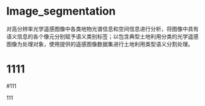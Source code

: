 # Image_segmentation
对高分辨率光学遥感图像中各类地物光谱信息和空间信息进行分析，将图像中具有语义信息的各个像元分别赋予语义类别标签；以包含典型土地利用分类的光学遥感图像为处理对象，使用提供的遥感图像数据集进行土地利用类型语义分割处理。
# 1111

#111

111